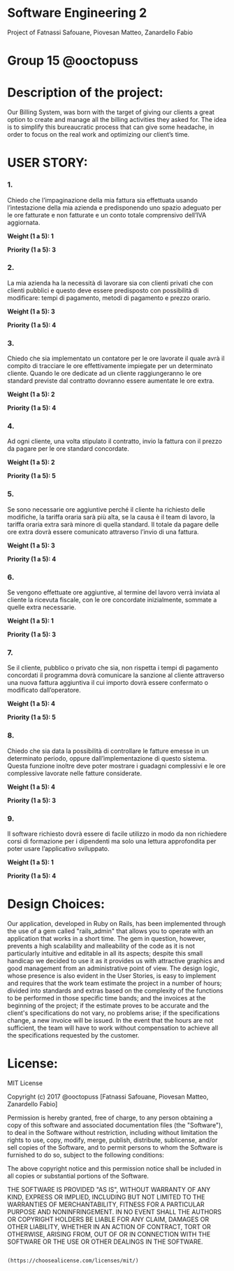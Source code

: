 # Software Engineering 2
Project of Fatnassi Safouane, Piovesan Matteo, Zanardello Fabio

# Group 15 @ooctopuss

# Description of the project:

Our Billing System, was born with the target of giving our clients a great option to create and manage all the billing activities they asked for. The idea is to simplify this bureaucratic process that can give some headache, in order to focus on the real work and optimizing our client’s time.

# USER STORY:

### 1. 
Chiedo che l’impaginazione della mia fattura sia effettuata usando l’intestazione della mia azienda e predisponendo uno spazio adeguato per le ore fatturate e non fatturate e un conto totale comprensivo dell’IVA aggiornata. 

**Weight (1 a 5): 1**

**Priority (1 a 5): 3**

### 2.
La mia azienda ha la necessità di lavorare sia con clienti privati che con clienti pubblici e questo deve essere predisposto con possibilità di modificare: tempi di pagamento, metodi di pagamento e prezzo orario.

**Weight (1 a 5): 3**

**Priority (1 a 5): 4**

### 3.
Chiedo che sia implementato un contatore per le ore lavorate il quale avrà il compito di tracciare le ore effettivamente impiegate per un determinato cliente. Quando le ore dedicate ad un cliente raggiungeranno le ore standard previste dal contratto dovranno essere aumentate le ore extra.

**Weight (1 a 5): 2**

**Priority (1 a 5): 4**

### 4.
Ad ogni cliente, una volta stipulato il contratto, invio la fattura con il prezzo da pagare per le ore standard concordate.

**Weight (1 a 5): 2**

**Priority (1 a 5): 5**

### 5.
Se sono necessarie ore aggiuntive perché il cliente ha richiesto delle modifiche, la tariffa oraria sarà più alta, se la causa è il team di lavoro, la tariffa oraria extra sarà minore di quella standard. Il totale da pagare delle ore extra dovrà essere comunicato attraverso l’invio di una fattura.

**Weight (1 a 5): 3**

**Priority (1 a 5): 4**

### 6.
Se vengono effettuate ore aggiuntive, al termine del lavoro verrà inviata al cliente la ricevuta fiscale, con le ore concordate inizialmente, sommate a quelle extra necessarie.

**Weight (1 a 5): 1**

**Priority (1 a 5): 3**

### 7.
Se il cliente, pubblico o privato che sia, non rispetta i tempi di pagamento concordati il programma dovrà comunicare la sanzione al cliente attraverso una nuova fattura aggiuntiva il cui importo dovrà essere confermato o modificato dall’operatore.

**Weight (1 a 5): 4**

**Priority (1 a 5): 5**

### 8.
Chiedo che sia data la possibilità di controllare le fatture emesse in un determinato periodo, oppure dall’implementazione di questo sistema. Questa funzione inoltre deve poter mostrare i guadagni complessivi e le ore complessive lavorate nelle fatture considerate.

**Weight (1 a 5): 4**

**Priority (1 a 5): 3**

### 9.
Il software richiesto dovrà essere di facile utilizzo in modo da non richiedere corsi di formazione per i dipendenti ma solo una lettura approfondita per poter usare l’applicativo sviluppato.

**Weight (1 a 5): 1**

**Priority (1 a 5): 4**

# Design Choices:

Our application, developed in Ruby on Rails, has been implemented through the use of a gem called "rails_admin" that allows you to operate with an application that works in a short time. The gem in question, however, prevents a high scalability and malleability of the code as it is not particularly intuitive and editable in all its aspects; despite this small handicap we decided to use it as it provides us with attractive graphics and good management from an administrative point of view. The design logic, whose presence is also evident in the User Stories, is easy to implement and requires that the work team estimate the project in a number of hours; divided into standards and extras based on the complexity of the functions to be performed in those specific time bands; and the invoices at the beginning of the project; if the estimate proves to be accurate and the client's specifications do not vary, no problems arise; if the specifications change, a new invoice will be issued. In the event that the hours are not sufficient, the team will have to work without compensation to achieve all the specifications requested by the customer.

# License:

MIT License

Copyright (c)  2017 @ooctopuss [Fatnassi Safouane, Piovesan Matteo, Zanardello Fabio]

Permission is hereby granted, free of charge, to any person obtaining a copy of this software and associated documentation files (the "Software"), to deal in the Software without restriction, including without limitation the rights to use, copy, modify, merge, publish, distribute, sublicense, and/or sell copies of the Software, and to permit persons to whom the Software is furnished to do so, subject to the following conditions: 

The above copyright notice and this permission notice shall be included in all
copies or substantial portions of the Software.

THE SOFTWARE IS PROVIDED "AS IS", WITHOUT WARRANTY OF ANY KIND, EXPRESS OR IMPLIED, INCLUDING BUT NOT LIMITED TO THE WARRANTIES OF MERCHANTABILITY, FITNESS FOR A PARTICULAR PURPOSE AND NONINFRINGEMENT. IN NO EVENT SHALL THE AUTHORS OR COPYRIGHT HOLDERS BE LIABLE FOR ANY CLAIM, DAMAGES OR OTHER LIABILITY, WHETHER IN AN ACTION OF CONTRACT, TORT OR OTHERWISE, ARISING FROM, OUT OF OR IN CONNECTION WITH THE SOFTWARE OR THE USE OR OTHER DEALINGS IN THE SOFTWARE.

                                            (https://choosealicense.com/licenses/mit/)


